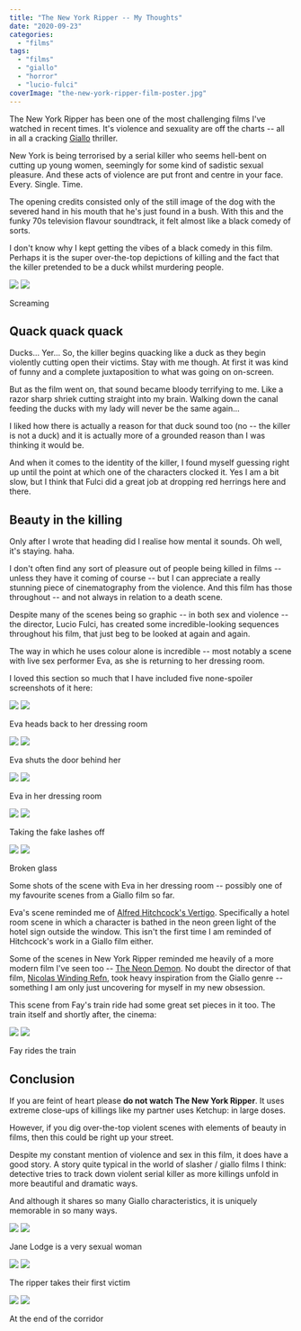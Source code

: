 ```yaml
---
title: "The New York Ripper -- My Thoughts"
date: "2020-09-23"
categories: 
  - "films"
tags: 
  - "films"
  - "giallo"
  - "horror"
  - "lucio-fulci"
coverImage: "the-new-york-ripper-film-poster.jpg"
---
```


The New York Ripper has been one of the most challenging films I've watched in recent times. It's violence and sexuality are off the charts -- all in all a cracking [Giallo](https://davidpeach.co.uk/tag/giallo/) thriller.

New York is being terrorised by a serial killer who seems hell-bent on cutting up young women, seemingly for some kind of sadistic sexual pleasure. And these acts of violence are put front and centre in your face. Every. Single. Time.

The opening credits consisted only of the still image of the dog with the severed hand in his mouth that he's just found in a bush. With this and the funky 70s television flavour soundtrack, it felt almost like a black comedy of sorts.

I don't know why I kept getting the vibes of a black comedy in this film. Perhaps it is the super over-the-top depictions of killing and the fact that the killer pretended to be a duck whilst murdering people.

[![](images/Scream.jpg)](images/Scream.jpg)
[![](images/Scream.jpg)](images/Scream.jpg)

Screaming

## Quack quack quack

Ducks... Yer... So, the killer begins quacking like a duck as they begin violently cutting open their victims. Stay with me though. At first it was kind of funny and a complete juxtaposition to what was going on on-screen.

But as the film went on, that sound became bloody terrifying to me. Like a razor sharp shriek cutting straight into my brain. Walking down the canal feeding the ducks with my lady will never be the same again...

I liked how there is actually a reason for that duck sound too (no -- the killer is not a duck) and it is actually more of a grounded reason than I was thinking it would be.

And when it comes to the identity of the killer, I found myself guessing right up until the point at which one of the characters clocked it. Yes I am a bit slow, but I think that Fulci did a great job at dropping red herrings here and there.

## Beauty in the killing

Only after I wrote that heading did I realise how mental it sounds. Oh well, it's staying. haha.

I don't often find any sort of pleasure out of people being killed in films -- unless they have it coming of course -- but I can appreciate a really stunning piece of cinematography from the violence. And this film has those throughout -- and not always in relation to a death scene.

Despite many of the scenes being so graphic -- in both sex and violence -- the director, Lucio Fulci, has created some incredible-looking sequences throughout his film, that just beg to be looked at again and again.

The way in which he uses colour alone is incredible -- most notably a scene with live sex performer Eva, as she is returning to her dressing room.

I loved this section so much that I have included five none-spoiler screenshots of it here:

[![](images/Eva-heads-back-to-her-dressing-room.jpg)](images/Eva-heads-back-to-her-dressing-room.jpg)
[![](images/Eva-heads-back-to-her-dressing-room.jpg)](images/Eva-heads-back-to-her-dressing-room.jpg)

Eva heads back to her dressing room

[![](images/Eva-shuts-the-door-behind-her.jpg)](images/Eva-shuts-the-door-behind-her.jpg)
[![](images/Eva-shuts-the-door-behind-her.jpg)](images/Eva-shuts-the-door-behind-her.jpg)

Eva shuts the door behind her

[![](images/Eva-in-her-dressing-room.jpg)](images/Eva-in-her-dressing-room.jpg)
[![](images/Eva-in-her-dressing-room.jpg)](images/Eva-in-her-dressing-room.jpg)

Eva in her dressing room

[![](images/Taking-the-fake-lashes-off.jpg)](images/Taking-the-fake-lashes-off.jpg)
[![](images/Taking-the-fake-lashes-off.jpg)](images/Taking-the-fake-lashes-off.jpg)

Taking the fake lashes off

[![](images/Broken-glass.jpg)](images/Broken-glass.jpg)
[![](images/Broken-glass.jpg)](images/Broken-glass.jpg)

Broken glass

Some shots of the scene with Eva in her dressing room -- possibly one of my favourite scenes from a Giallo film so far.

Eva's scene reminded me of [Alfred Hitchcock's Vertigo](https://en.wikipedia.org/wiki/Vertigo_%28film%29). Specifically a hotel room scene in which a character is bathed in the neon green light of the hotel sign outside the window. This isn't the first time I am reminded of Hitchcock's work in a Giallo film either.

Some of the scenes in New York Ripper reminded me heavily of a more modern film I've seen too -- [The Neon Demon](https://davidpeach.co.uk/2017/10/02/thoughts-on-the-film-neon-demon/). No doubt the director of that film, [Nicolas Winding Refn](https://en.wikipedia.org/wiki/Nicolas_Winding_Refn), took heavy inspiration from the Giallo genre -- something I am only just uncovering for myself in my new obsession.

This scene from Fay's train ride had some great set pieces in it too. The train itself and shortly after, the cinema:

[![](images/Fay-rides-the-train.jpg)](images/Fay-rides-the-train.jpg)
[![](images/Fay-rides-the-train.jpg)](images/Fay-rides-the-train.jpg)

Fay rides the train

## Conclusion

If you are feint of heart please **do not watch The New York Ripper**. It uses extreme close-ups of killings like my partner uses Ketchup: in large doses.

However, if you dig over-the-top violent scenes with elements of beauty in films, then this could be right up your street.

Despite my constant mention of violence and sex in this film, it does have a good story. A story quite typical in the world of slasher / giallo films I think: detective tries to track down violent serial killer as more killings unfold in more beautiful and dramatic ways.

And although it shares so many Giallo characteristics, it is uniquely memorable in so many ways.

[![](images/Jane-Lodge-is-a-very-sexual-woman.jpg)](images/Jane-Lodge-is-a-very-sexual-woman.jpg)
[![](images/Jane-Lodge-is-a-very-sexual-woman.jpg)](images/Jane-Lodge-is-a-very-sexual-woman.jpg)

Jane Lodge is a very sexual woman

[![](images/The-ripper-takes-their-first-victim.jpg)](images/The-ripper-takes-their-first-victim.jpg)
[![](images/The-ripper-takes-their-first-victim.jpg)](images/The-ripper-takes-their-first-victim.jpg)

The ripper takes their first victim

[![](images/At-the-end-of-the-corridor.jpg)](images/At-the-end-of-the-corridor.jpg)
[![](images/At-the-end-of-the-corridor.jpg)](images/At-the-end-of-the-corridor.jpg)

At the end of the corridor
